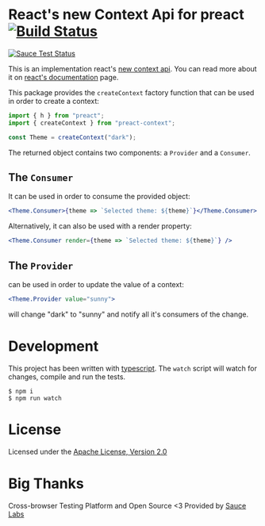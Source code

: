 # React's new Context Api for preact [![Build Status](https://travis-ci.org/valotas/preact-context.svg?branch=master)](https://travis-ci.org/valotas/preact-context)

[![Sauce Test Status](https://saucelabs.com/browser-matrix/valotas.svg)](https://saucelabs.com/u/valotas)

This is an implementation react's [new context api][rfcs]. You can read more
about it on [react's documentation][react-context-doc] page.

This package provides the `createContext` factory function that can be used
in order to create a context:

```js
import { h } from "preact";
import { createContext } from "preact-context";

const Theme = createContext("dark");
```

The returned object contains two components: a `Provider` and a `Consumer`.

## The `Consumer`

It can be used in order to consume the provided object:

```jsx
<Theme.Consumer>{theme => `Selected theme: ${theme}`}</Theme.Consumer>
```

Alternatively, it can also be used with a render property:

```jsx
<Theme.Consumer render={theme => `Selected theme: ${theme}`} />
```

## The `Provider`

can be used in order to update the value of a context:

```jsx
<Theme.Provider value="sunny">
```

will change "dark" to "sunny" and notify all it's consumers of the change.

# Development

This project has been written with [typescript](https://www.typescriptlang.org/).
The `watch` script will watch for changes, compile and run the tests.

```
$ npm i
$ npm run watch
```

# License

Licensed under the [Apache License, Version 2.0](LICENSE)

# Big Thanks

Cross-browser Testing Platform and Open Source <3 Provided by [Sauce Labs][saucelabs]

[rfcs]: https://github.com/acdlite/rfcs/blob/new-version-of-context/text/0000-new-version-of-context.md
[react-context-doc]: https://reactjs.org/docs/context.html
[saucelabs]: https://saucelabs.com
